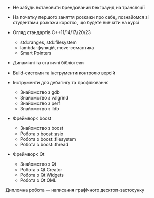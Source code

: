 - Не забудь встановити брендований бекграунд на трансляції
- На початку першого заняття розкажи про себе,
	познайомся зі студентами
	розкажи коротко, що будете вивчати на курсі

- Огляд стандартів C++11/14/17/20/23
	- std::ranges, std::filesystem
	-  lambda-функцій, move-семантика
	- Smart Pointers
- Динамічні та статичні бібліотеки
- Build-системи та інструменти контролю версій
- Інструменти для дебагінгу та профілювання
	- Знайомство з gdb
	- Знайомство з valgrind
	- Знайомство з perf
	- Знайомство з lldb
- Фреймворк boost
	- Знайомство з boost
	- Робота з boost::asio
	- Робота з boost::filesystem
	- Робота з boost::thread

- Фреймворк Qt
	- Знайомство з Qt
	- Робота з Qt Creator
	- Робота з Qt Widgets
	- Робота з Qt QML

Дипломна робота — написання графічного десктоп-застосунку
